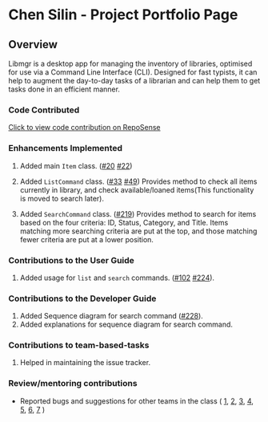 # Chen Silin - Project Portfolio Page

## Overview
Libmgr is a desktop app for managing the inventory of libraries, optimised for use via a Command Line Interface (CLI).
Designed for fast typists, it can help to augment the day-to-day tasks of a librarian and can help them to get tasks done in an efficient manner.

### Code Contributed

[Click to view code contribution on RepoSense](https://nus-cs2113-ay2122s1.github.io/tp-dashboard/?search=t16&sort=groupTitle&sortWithin=title&timeframe=commit&mergegroup=&groupSelect=groupByRepos&breakdown=true&checkedFileTypes=docs~functional-code~test-code~other&since=2021-09-25&tabOpen=true&tabType=authorship&tabAuthor=silinche&tabRepo=AY2122S1-CS2113-T16-1%2Ftp%5Bmaster%5D&authorshipIsMergeGroup=false&authorshipFileTypes=docs~functional-code~test-code~other&authorshipIsBinaryFileTypeChecked=false)

### Enhancements Implemented

1. Added main `Item` class. ([#20](https://github.com/AY2122S1-CS2113-T16-1/tp/pull/20) [#22](https://github.com/AY2122S1-CS2113-T16-1/tp/pull/22))

2. Added `ListCommand` class. ([#33](https://github.com/AY2122S1-CS2113-T16-1/tp/pull/33) [#49](https://github.com/AY2122S1-CS2113-T16-1/tp/pull/49))
   Provides method to check all items currently in library, and check available/loaned items(This functionality is moved to search later).

3. Added `SearchCommand` class. ([#219](https://github.com/AY2122S1-CS2113-T16-1/tp/pull/219))
   Provides method to search for items based on the four criteria: ID, Status, Category, and Title.
   Items matching more searching criteria are put at the top, and those matching fewer criteria are put at a lower position.

### Contributions to the User Guide

1. Added usage for `list` and `search` commands. ([#102](https://github.com/AY2122S1-CS2113-T16-1/tp/pull/102) [#224](https://github.com/AY2122S1-CS2113-T16-1/tp/pull/224)).


### Contributions to the Developer Guide

1. Added Sequence diagram for search command ([#228](https://github.com/AY2122S1-CS2113-T16-1/tp/pull/228)).
2. Added explanations for sequence diagram for search command.

### Contributions to team-based-tasks
1. Helped in maintaining the issue tracker.


### Review/mentoring contributions
- Reported bugs and suggestions for other teams in the class (
  [1](https://github.com/silinche/ped/issues/1),
  [2](https://github.com/silinche/ped/issues/2),
  [3](https://github.com/silinche/ped/issues/3),
  [4](https://github.com/silinche/ped/issues/4),
  [5](https://github.com/silinche/ped/issues/5),
  [6](https://github.com/silinche/ped/issues/6),
  [7](https://github.com/silinche/ped/issues/7)
  )
